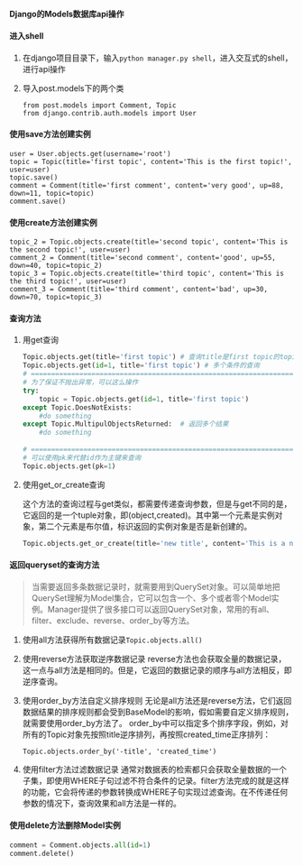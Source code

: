 #### Django的Models数据库api操作

#### 进入shell

1. 在django项目目录下，输入`python manager.py shell`，进入交互式的shell，进行api操作

2. 导入post.models下的两个类

   ```
   from post.models import Comment, Topic
   from django.contrib.auth.models import User
   ```

#### 使用save方法创建实例

```
user = User.objects.get(username='root')
topic = Topic(title='first topic', content='This is the first topic!', user=user)
topic.save()
comment = Comment(title='first comment', content='very good', up=88, down=11, topic=topic)
comment.save()
```

#### 使用create方法创建实例

```
topic_2 = Topic.objects.create(title='second topic', content='This is the second topic!', user=user)
comment_2 = Comment(title='second comment', content='good', up=55, down=40, topic=topic_2)
topic_3 = Topic.objects.create(title='third topic', content='This is the third topic!', user=user)
comment_3 = Comment(title='third comment', content='bad', up=30, down=70, topic=topic_3)
```

#### 查询方法

1. 用get查询

   ```python
   Topic.objects.get(title='first topic') # 查询title是first topic的topic对象
   Topic.objects.get(id=1, title='first topic') # 多个条件的查询
   # ===================================================================================
   # 为了保证不抛出异常，可以这么操作
   try:
       topic = Topic.objects.get(id=1, title='first topic')
   except Topic.DoesNotExists:
       #do something
   except Topic.MultipulObjectsReturned:  # 返回多个结果
       #do something
       
   # ===================================================================================
   # 可以使用pk来代替id作为主键来查询
   Topic.objects.get(pk=1) 
   ```

2. 使用get_or_create查询

   这个方法的查询过程与get类似，都需要传递查询参数，但是与get不同的是，它返回的是一个tuple对象，即(object,created)。其中第一个元素是实例对象，第二个元素是布尔值，标识返回的实例对象是否是新创建的。

   ```python
   Topic.objects.get_or_create(title='new title', content='This is a new topic!', user=user) # 数据库没有这条数据，故而会新建一条数据。Manager提供的方法中不仅有get和get_or_create方法会返回单个Model实例，类似的还有first、last等方法，
   ```

#### 返回queryset的查询方法

> 当需要返回多条数据记录时，就需要用到QuerySet对象。可以简单地把QuerySet理解为Model集合，它可以包含一个、多个或者零个Model实例。Manager提供了很多接口可以返回QuerySet对象，常用的有all、filter、exclude、reverse、order_by等方法。

1. 使用all方法获得所有数据记录`Topic.objects.all()`

2. 使用reverse方法获取逆序数据记录
   reverse方法也会获取全量的数据记录，这一点与all方法是相同的。但是，它返回的数据记录的顺序与all方法相反，即逆序查询。

3. 使用order_by方法自定义排序规则
   无论是all方法还是reverse方法，它们返回数据结果的排序规则都会受到BaseModel的影响，假如需要自定义排序规则，就需要使用order_by方法了。
   order_by中可以指定多个排序字段，例如，对所有的Topic对象先按照title逆序排列，再按照created_time正序排列：

   ```
   Topic.objects.order_by('-title', 'created_time')
   ```

4. 使用filter方法过滤数据记录
   通常对数据表的检索都只会获取全量数据的一个子集，即使用WHERE子句过滤不符合条件的记录。filter方法完成的就是这样的功能，它会将传递的参数转换成WHERE子句实现过滤查询。在不传递任何参数的情况下，查询效果和all方法是一样的。

#### 使用delete方法删除Model实例

```python
comment = Comment.objects.all(id=1)
comment.delete()
```



